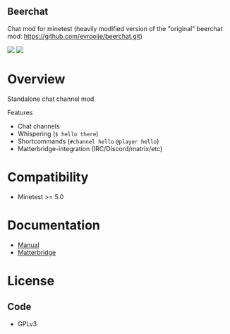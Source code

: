 Beerchat
-----------------

Chat mod for minetest
(heavily modified version of the "original" beerchat mod: https://github.com/evrooije/beerchat.git)

![](https://github.com/minetest-beerchat/beerchat/workflows/luacheck/badge.svg)
![](https://github.com/minetest-beerchat/beerchat/workflows/mineunit/badge.svg)

# Overview

Standalone chat channel mod

Features
* Chat channels
* Whispering (`$ hello there`)
* Shortcommands (`#channel hello` `@player hello`)
* Matterbridge-integration (IRC/Discord/matrix/etc)

# Compatibility

* Minetest >= 5.0

# Documentation

* [Manual](./doc/manual.md)
* [Matterbridge](./doc/matterbridge.md)

# License

## Code

* GPLv3
